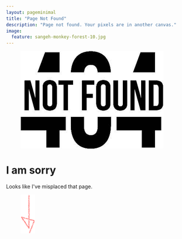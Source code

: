```yaml
---
layout: pageminimal
title: "Page Not Found"
description: "Page not found. Your pixels are in another canvas."
image:
  feature: sangeh-monkey-forest-10.jpg
---
```

<figure>
<img src="images/404.jpg" alt="{{ page.title }} at {{ site.title }}">
</figure>
<div class="text-center">
<h1>I am sorry</h1>
<p>Looks like I've misplaced that page.</p>
</div>
<figure>
<img src="images/bg-arrow.png" alt="down-arrow">
</figure>
